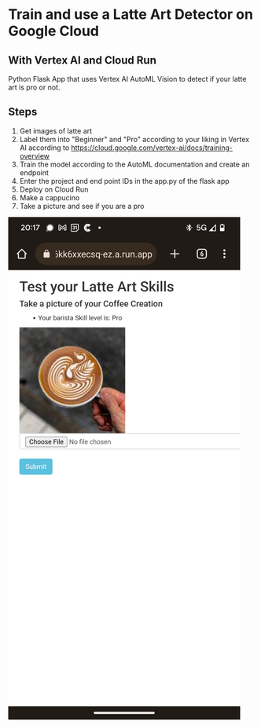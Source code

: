 # Train and use a Latte Art Detector on Google Cloud
## With Vertex AI and Cloud Run

Python Flask App that uses Vertex AI AutoML Vision to detect if your latte art is pro or not. 

## Steps
1. Get images of latte art
2. Label them into "Beginner" and "Pro" according to your liking in Vertex AI according to 
   https://cloud.google.com/vertex-ai/docs/training-overview
3. Train the model according to the AutoML documentation and create an endpoint
4. Enter the project and end point IDs in the app.py of the flask app
5. Deploy on Cloud Run
6. Make a cappucino 
7. Take a picture and see if you are a pro

![Alt text](ss1.jpeg?raw=true "Latte Art Detector")
